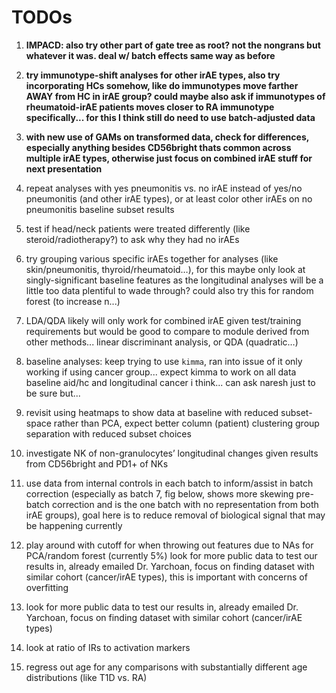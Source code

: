 # TODOs
1. **IMPACD: also try other part of gate tree as root? not the nongrans but whatever it was. deal w/ batch effects same way as before**

2. **try immunotype-shift analyses for other irAE types, also try incorporating HCs somehow, like do immunotypes move farther AWAY from HC in irAE group? could maybe also ask if immunotypes of rheumatoid-irAE patients moves closer to RA immunotype specifically... for this I think still do need to use batch-adjusted data**
3. **with new use of GAMs on transformed data, check for differences, especially anything besides CD56bright thats common across multiple irAE types, otherwise just focus on combined irAE stuff for next presentation**

4. repeat analyses with yes pneumonitis vs. no irAE instead of yes/no pneumonitis (and other irAE types), or at least color other irAEs on no pneumonitis baseline subset results
5. test if head/neck patients were treated differently (like steroid/radiotherapy?) to ask why they had no irAEs
6. try grouping various specific irAEs together for analyses (like skin/pneumonitis, thyroid/rheumatoid…), for this maybe only look at singly-significant baseline features as the longitudinal analyses will be a little too data plentiful to wade through? could also try this for random forest (to increase n...)

7. LDA/QDA likely will only work for combined irAE given test/training requirements but would be good to compare to module derived from other methods... linear discriminant analysis, or QDA (quadratic…)
8. baseline analyses: keep trying to use `kimma`, ran into issue of it only working if using cancer group... expect kimma to work on all data baseline aid/hc and longitudinal cancer i think... can ask naresh just to be sure but...
9. revisit using heatmaps to show data at baseline with reduced subset-space rather than PCA, expect better column (patient) clustering group separation with reduced subset choices
10. investigate NK of non-granulocytes’ longitudinal changes given results from CD56bright and PD1+ of NKs
11. use data from internal controls in each batch to inform/assist in batch correction (especially as batch 7, fig below, shows more skewing pre-batch correction and is the one batch with no representation from both irAE groups), goal here is to reduce removal of biological signal that may be happening currently
12. play around with cutoff for when throwing out features due to NAs for PCA/random forest (currently 5%)
look for more public data to test our results in, already emailed Dr. Yarchoan, focus on finding dataset with similar cohort (cancer/irAE types), this is important with concerns of overfitting
13. look for more public data to test our results in, already emailed Dr. Yarchoan, focus on finding dataset with similar cohort (cancer/irAE types)
14. look at ratio of IRs to activation markers
15. regress out age for any comparisons with substantially different age distributions (like T1D vs. RA)